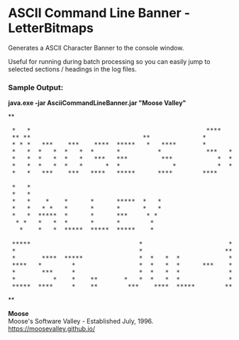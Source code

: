 # ASCII Command Line Banner - LetterBitmaps

Generates a ASCII Character Banner to the console window.

Useful for running during batch processing so you can easily jump to
selected sections / headings in the log files.

### Sample Output:

**java.exe -jar AsciiCommandLineBanner.jar "Moose Valley"**

**
<pre>
 *   *                                               ****
 ** **                              **              *
 * * *   ***    ***    ****  *****   *   ****       *       ***   *****  *****  *   *    *    ****   *****
 *   *  *   *  *   *  *      *          *            ***   *   *  *        *    *   *   * *   *   *  *
 *   *  *   *  *   *   ***   ***         ***            *  *   *  ****     *    * * *  *****  ****   ***
 *   *  *   *  *   *      *  *              *           *  *   *  *        *    * * *  *   *  * *    *
 *   *   ***    ***   ****   *****      ****        ****    ***   *        *     * *   *   *  *  *   *****

 *   *
 *   *
 *   *    *    *      *      *****  *   *
 *   *   * *   *      *      *      *   *
 *   *  *****  *      *      ***     * *
  * *   *   *  *      *      *        *
   *    *   *  *****  *****  *****    *

 *****                             *                       *     ****   ****   ***
 *                                 *                      **    *   *  *   *  *   *
 *       ****  *****               *  *   *  *             *    *   *  *   *  *
 ****   *        *                 *  *   *  *      ***    *     ****   ****  ****
 *       ***     *                 *  *   *  *             *        *      *  *   *
 *          *    *    **       *   *  *   *  *             *        *      *  *   *
 *****  ****     *    **        ***    ****  *****        ***       *      *   ***
</pre>
**


**Moose**
<br>Moose's Software Valley - Established July, 1996.
<br>https://moosevalley.github.io/
